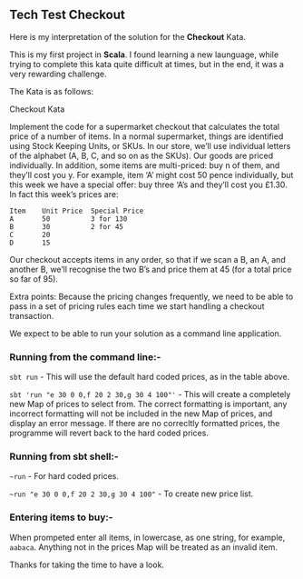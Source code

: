## Tech Test Checkout

Here is my interpretation of the solution for the **Checkout** Kata.

This is my first project in **Scala**. I found learning a new launguage, while trying to complete this kata quite difficult at times, but in the end, it was a very rewarding challenge.

The Kata is as follows:

Checkout Kata

Implement the code for a supermarket checkout that calculates the total price of a number of items. In a normal supermarket, things are identified using Stock Keeping Units, or SKUs. In our store, we’ll use individual letters of the alphabet (A, B, C, and so on as the SKUs). Our goods are priced individually. In addition, some items are multi-priced: buy n of them, and they’ll cost you y. For example, item ‘A’ might cost 50 pence individually, but this week we have a special offer: buy three ‘A’s and they’ll cost you £1.30. In fact this week’s prices are:

```
Item    Unit Price  Special Price
A       50          3 for 130
B       30          2 for 45
C       20
D       15
```

Our checkout accepts items in any order, so that if we scan a B, an A, and another B, we’ll recognise the two B’s and price them at 45 (for a total price so far of 95). 

Extra points: Because the pricing changes frequently, we need to be able to pass in a set of pricing rules each time we start handling a checkout transaction.

We expect to be able to run your solution as a command line application.

### Running from the **command line**:- ###

`sbt run` - This will use the default hard coded prices, as in the table above.

`sbt 'run "e 30 0 0,f 20 2 30,g 30 4 100"'` - This will create a completely new Map of prices to select from. The correct formatting is important, any incorrect formatting will not be included in the new Map of prices, and display an error message. If there are no correcltly formatted prices, the programme will revert back to the hard coded prices.

### Running from **sbt shell**:- ###

`~run` - For hard coded prices.

`~run "e 30 0 0,f 20 2 30,g 30 4 100"` - To create new price list.

### Entering items to buy:- ###

When prompeted enter all items, in lowercase, as one string, for example, `aabaca`. Anything not in the prices Map will be treated as an invalid item.


Thanks for taking the time to have a look.



